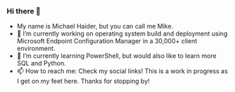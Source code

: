 ### Hi there 👋

- My name is Michael Haider, but you can call me Mike.
- 🔭 I’m currently working on operating system build and deployment using Microsoft Endpoint Configuration Manager in a 30,000+ client environment.
- 🌱 I’m currently learning PowerShell, but would also like to learn more SQL and Python.
- 📫 How to reach me: Check my social links! 
This is a work in progress as I get on my feet here. Thanks for stopping by!
<!--
**AeroEagle/AeroEagle** is a ✨ _special_ ✨ repository because its `README.md` (this file) appears on your GitHub profile.

This is a link for Mastodon verification: <a rel="me" href="https://mas.to/@AeroEagle">Mastodon</a>

Here are some ideas to get you started:

- 🔭 I’m currently working on ...
- 🌱 I’m currently learning ...
- 👯 I’m looking to collaborate on ...
- 🤔 I’m looking for help with ...
- 💬 Ask me about ...
- 📫 How to reach me: ...
- 😄 Pronouns: ...
- ⚡ Fun fact: ...
-->
